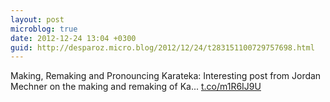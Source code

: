 ```yaml
---
layout: post
microblog: true
date: 2012-12-24 13:04 +0300
guid: http://desparoz.micro.blog/2012/12/24/t283151100729757698.html
---
```

Making, Remaking and Pronouncing Karateka: Interesting post from Jordan Mechner on the making and remaking of Ka... [t.co/m1R6IJ9U](http://t.co/m1R6IJ9U)
